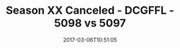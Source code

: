 ---
title: Season XX Canceled - DCGFFL - 5098 vs 5097
teams_score:
- team: 5098
  score:
- team: 5097
  score: 6
mvp: V. DeRight (Lime), O. Jacob (Kelly)
game-ball: T. Shadow (Lime), M. Pesesky (Kelly)
season: 14
week: 1
date: '2017-03-06T10:51:05'
pageid: season-14-week-1-march-5-2016-5098-vs-5097
---